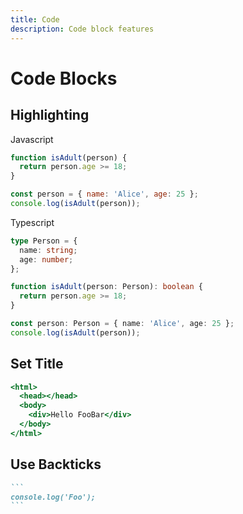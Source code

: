 ```yaml
---
title: Code
description: Code block features
---
```


# Code Blocks

## Highlighting

Javascript

```js
function isAdult(person) {
  return person.age >= 18;
}

const person = { name: 'Alice', age: 25 };
console.log(isAdult(person));
```

Typescript

```ts
type Person = {
  name: string;
  age: number;
};

function isAdult(person: Person): boolean {
  return person.age >= 18;
}

const person: Person = { name: 'Alice', age: 25 };
console.log(isAdult(person));
```

## Set Title

```html:index.html
<html>
  <head></head>
  <body>
    <div>Hello FooBar</div>
  </body>
</html>
```

## Use Backticks

````html:doc.md
```
console.log('Foo');
```
````
